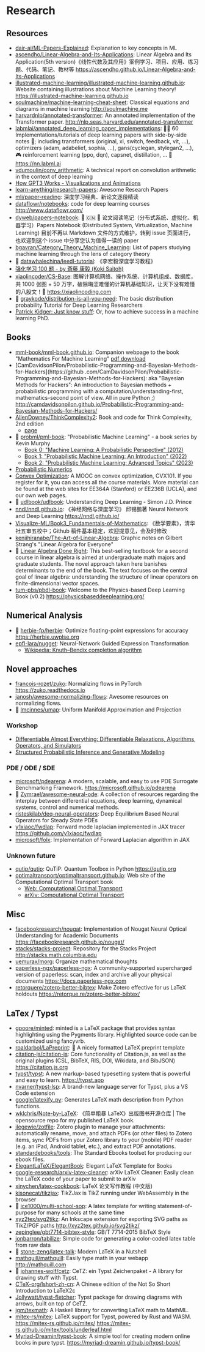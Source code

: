 # Research

## Resources

- [dair-ai/ML-Papers-Explained](https://github.com/dair-ai/ML-Papers-Explained): Explanation to key concepts in ML
- [ascendho/Linear-Algebra-and-Its-Applications](https://github.com/ascendho/Linear-Algebra-and-Its-Applications): Linear Algebra and Its Application(5th version)《线性代数及其应用》案例学习、项目、应用、练习题、代码、笔记、教材等 <https://ascendho.github.io/Linear-Algebra-and-Its-Applications>
- [illustrated-machine-learning/illustrated-machine-learning.github.io](https://github.com/illustrated-machine-learning/illustrated-machine-learning.github.io): Website containing illustrations about Machine Learning theory! <https://illustrated-machine-learning.github.io>
- [soulmachine/machine-learning-cheat-sheet](https://github.com/soulmachine/machine-learning-cheat-sheet): Classical equations and diagrams in machine learning <http://soulmachine.me>
- [harvardnlp/annotated-transformer](https://github.com/harvardnlp/annotated-transformer): An annotated implementation of the Transformer paper. <http://nlp.seas.harvard.edu/annotated-transformer>
- [labmlai/annotated_deep_learning_paper_implementations](https://github.com/labmlai/annotated_deep_learning_paper_implementations): 🧑‍🏫 60 Implementations/tutorials of deep learning papers with side-by-side notes 📝; including transformers (original, xl, switch, feedback, vit, ...), optimizers (adam, adabelief, sophia, ...), gans(cyclegan, stylegan2, ...), 🎮 reinforcement learning (ppo, dqn), capsnet, distillation, ... 🧠 <https://nn.labml.ai>
- [vdumoulin/conv_arithmetic](https://github.com/vdumoulin/conv_arithmetic): A technical report on convolution arithmetic in the context of deep learning
- [How GPT3 Works - Visualizations and Animations](https://jalammar.github.io/how-gpt3-works-visualizations-animations/)
- [learn-anything/research-papers](https://github.com/learn-anything/research-papers): Awesome Research Papers
- [mli/paper-reading](https://github.com/mli/paper-reading): 深度学习经典、新论文逐段精读
- [dataflowr/notebooks](https://github.com/dataflowr/notebooks): code for deep learning courses <http://www.dataflowr.com/>
- [dyweb/papers-notebook](https://github.com/dyweb/papers-notebook): 📄 🇨🇳 📃 论文阅读笔记（分布式系统、虚拟化、机器学习）Papers Notebook (Distributed System, Virtualization, Machine Learning) 目前不再以 Markdown 文件的方式维护，转到 issue 页面进行，也欢迎到这个 issue 中分享您认为值得一读的 paper
- [bgavran/Category_Theory_Machine_Learning](https://github.com/bgavran/Category_Theory_Machine_Learning): List of papers studying machine learning through the lens of category theory
- 🌟 [datawhalechina/leedl-tutorial](https://github.com/datawhalechina/leedl-tutorial): 《李宏毅深度学习教程》
- [强化学习 100 题 - by 斎藤 康毅 (Koki Saitoh)](https://p100.koki-saitoh.com/zh-CN)
- [xiaolincoder/CS-Base](https://github.com/xiaolincoder/CS-Base): 图解计算机网络、操作系统、计算机组成、数据库，共 1000 张图 + 50 万字，破除晦涩难懂的计算机基础知识，让天下没有难懂的八股文！🚀 <https://xiaolincoding.com>
- 🌟 [graykode/distribution-is-all-you-need](https://github.com/graykode/distribution-is-all-you-need): The basic distribution probability Tutorial for Deep Learning Researchers
- [Patrick Kidger: Just know stuff](https://kidger.site/thoughts/just-know-stuff/): Or, how to achieve success in a machine learning PhD.

## Books

- [mml-book/mml-book.github.io](https://github.com/mml-book/mml-book.github.io): Companion webpage to the book "Mathematics For Machine Learning" [pdf download](https://mml-book.com)
- [CamDavidsonPilon/Probabilistic-Programming-and-Bayesian-Methods-for-Hackers](https://github .com/CamDavidsonPilon/Probabilistic-Programming-and-Bayesian-Methods-for-Hackers): aka "Bayesian Methods for Hackers": An introduction to Bayesian methods + probabilistic programming with a computation/understanding-first, mathematics-second point of view. All in pure Python ;) <http://camdavidsonpilon.github.io/Probabilistic-Programming-and-Bayesian-Methods-for-Hackers/>
- [AllenDowney/ThinkComplexity2](https://github.com/AllenDowney/ThinkComplexity2): Book and code for Think Complexity, 2nd edition
  - [page](https://allendowney.github.io/ThinkComplexity2/)
- 🌟 [probml/pml-book](https://github.com/probml/pml-book): "Probabilistic Machine Learning" - a book series by Kevin Murphy
  - [Book 0: "Machine Learning: A Probabilistic Perspective" (2012)](https://probml.github.io/pml-book/book0.html)
  - [Book 1: "Probabilistic Machine Learning: An Introduction" (2022)](https://probml.github.io/pml-book/book1.html)
  - [Book 2: "Probabilistic Machine Learning: Advanced Topics" (2023)](https://probml.github.io/pml-book/book2.html)
- [Probabilistic Numerics](https://www.probabilistic-numerics.org/textbooks/)
- [Convex Optimization](https://web.stanford.edu/~boyd/cvxbook/): A MOOC on convex optimization, CVX101. If you register for it, you can access all the course materials. More material can be found at the web sites for EE364A (Stanford) or EE236B (UCLA), and our own web pages.
- 🌟 [udlbook/udlbook](https://github.com/udlbook/udlbook): Understanding Deep Learning - Simon J.D. Prince
- [nndl/nndl.github.io](https://github.com/nndl/nndl.github.io): 《神经网络与深度学习》 邱锡鹏著 Neural Network and Deep Learning <https://nndl.github.io/>
- [Visualize-ML/Book3_Fundamentals-of-Mathematics](https://github.com/Visualize-ML/Book3_Fundamentals-of-Mathematics): 《数学要素》，清华社五审五校中；Github 稿件基本稳定，欢迎提意见，会及时修改
- [kenjihiranabe/The-Art-of-Linear-Algebra](https://github.com/kenjihiranabe/The-Art-of-Linear-Algebra): Graphic notes on Gilbert Strang's "Linear Algebra for Everyone"
- 🌟 [Linear Algebra Done Right](https://linear.axler.net/): This best-selling textbook for a second course in linear algebra is aimed at undergraduate math majors and graduate students. The novel approach taken here banishes determinants to the end of the book. The text focuses on the central goal of linear algebra: understanding the structure of linear operators on finite-dimensional vector spaces.
- [tum-pbs/pbdl-book](https://github.com/tum-pbs/pbdl-book): Welcome to the Physics-based Deep Learning Book (v0.2) <https://physicsbaseddeeplearning.org/>

## Numerical Analysis

- 🌟 [herbie-fp/herbie](https://github.com/herbie-fp/herbie): Optimize floating-point expressions for accuracy <https://herbie.uwplse.org>
- [epfl-lara/nugget](https://github.com/epfl-lara/nugget): Neural-Network Guided Expression Transformation
  - [Wikipedia: Knuth–Bendix completion algorithm](https://en.wikipedia.org/wiki/Knuth%E2%80%93Bendix_completion_algorithm)

## Novel approaches

- [francois-rozet/zuko](https://github.com/francois-rozet/zuko): Normalizing flows in PyTorch <https://zuko.readthedocs.io>
- [janosh/awesome-normalizing-flows](https://github.com/janosh/awesome-normalizing-flows): Awesome resources on normalizing flows.
- 🌟 [lmcinnes/umap](https://github.com/lmcinnes/umap): Uniform Manifold Approximation and Projection

### Workshop

- [Differentiable Almost Everything: Differentiable Relaxations, Algorithms, Operators, and Simulators](https://differentiable.xyz)
- [Structured Probabilistic Inference and Generative Modeling](https://icml.cc/virtual/2023/workshop/21469)

### PDE / ODE / SDE

- [microsoft/pdearena](https://github.com/microsoft/pdearena): A modern, scalable, and easy to use PDE Surrogate Benchmarking Framework. <https://microsoft.github.io/pdearena>
- 🌟 [Zymrael/awesome-neural-ode](https://github.com/Zymrael/awesome-neural-ode): A collection of resources regarding the interplay between differential equations, deep learning, dynamical systems, control and numerical methods.
- [risteskilab/deq-neural-operators](https://github.com/risteskilab/deq-neural-operators): Deep Equilibrium Based Neural Operators for Steady State PDEs
- [y1xiaoc/fwdlap](https://github.com/y1xiaoc/fwdlap): Forward mode laplacian implemented in JAX tracer <https://github.com/y1xiaoc/fwdlap>
- [microsoft/folx](https://github.com/microsoft/folx): Implementation of Forward Laplacian algorithm in JAX

### Unknown future

- [qutip/qutip](https://github.com/qutip/qutip): QuTiP: Quantum Toolbox in Python <https://qutip.org>
- [optimaltransport/optimaltransport.github.io](https://github.com/optimaltransport/optimaltransport.github.io): Web site of the Computational Optimal Transport book
  - [Web: Computational Optimal Transport](https://optimaltransport.github.io)
  - [arXiv: Computational Optimal Transport](https://arxiv.org/abs/1803.00567)

## Misc

- [facebookresearch/nougat](https://github.com/facebookresearch/nougat): Implementation of Nougat Neural Optical Understanding for Academic Documents <https://facebookresearch.github.io/nougat/>
- [stacks/stacks-project](https://github.com/stacks/stacks-project): Repository for the Stacks Project <http://stacks.math.columbia.edu>
- [uemurax/morg](https://github.com/uemurax/morg): Organize mathematical thoughts
- [paperless-ngx/paperless-ngx](https://github.com/paperless-ngx/paperless-ngx): A community-supported supercharged version of paperless: scan, index and archive all your physical documents <https://docs.paperless-ngx.com>
- [retorquere/zotero-better-bibtex](https://github.com/retorquere/zotero-better-bibtex): Make Zotero effective for us LaTeX holdouts <https://retorque.re/zotero-better-bibtex/>

## LaTex / Typst

- [gpoore/minted](https://github.com/gpoore/minted): minted is a LaTeX package that provides syntax highlighting using the Pygments library. Highlighted source code can be customized using fancyvrb.
- [roaldarbol/LaPreprint](https://github.com/roaldarbol/LaPreprint): 📝 A nicely formatted LaTeX preprint template
- [citation-js/citation-js](https://github.com/citation-js/citation-js): Core functionality of Citation.js, as well as the original plugins (CSL, BibTeX, RIS, DOI, Wikidata, and BibJSON) <https://citation.js.org>
- [typst/typst](https://github.com/typst/typst): A new markup-based typesetting system that is powerful and easy to learn. <https://typst.app>
- [nvarner/typst-lsp](https://github.com/nvarner/typst-lsp): A brand-new language server for Typst, plus a VS Code extension
- [google/latexify_py](https://github.com/google/latexify_py): Generates LaTeX math description from Python functions.
- [wklchris/Note-by-LaTeX](https://github.com/wklchris/Note-by-LaTeX): 《简单粗暴 LaTeX》出版图书开源仓库 | The opensource repo for my published LaTeX book.
- [jlegewie/zotfile](https://github.com/jlegewie/zotfile): Zotero plugin to manage your attachments: automatically rename, move, and attach PDFs (or other files) to Zotero items, sync PDFs from your Zotero library to your (mobile) PDF reader (e.g. an iPad, Android tablet, etc.), and extract PDF annotations.
- [standardebooks/tools](https://github.com/standardebooks/tools): The Standard Ebooks toolset for producing our ebook files.
- [ElegantLaTeX/ElegantBook](https://github.com/ElegantLaTeX/ElegantBook): Elegant LaTeX Template for Books
- [google-research/arxiv-latex-cleaner](https://github.com/google-research/arxiv-latex-cleaner): arXiv LaTeX Cleaner: Easily clean the LaTeX code of your paper to submit to arXiv
- [xinychen/latex-cookbook](https://github.com/xinychen/latex-cookbook): LaTeX 论文写作教程 (中文版)
- [kisonecat/tikzjax](https://github.com/kisonecat/tikzjax): TikZJax is TikZ running under WebAssembly in the browser
- 🌟 [ice1000/multi-school-sop](https://github.com/ice1000/multi-school-sop): A latex template for writing statement-of-purpose for many schools at the same time
- [xyz2tex/svg2tikz](https://github.com/xyz2tex/svg2tikz): An Inkscape extension for exporting SVG paths as TikZ/PGF paths <http://xyz2tex.github.io/svg2tikz/>
- [zepinglee/gbt7714-bibtex-style](https://github.com/zepinglee/gbt7714-bibtex-style): GB/T 7714-2015 BibTeX Style
- [jonbarron/tabilize](https://github.com/jonbarron/tabilize): Simple code for generating a color-coded latex table from raw data
- 🌟 [stone-zeng/latex-talk](https://github.com/stone-zeng/latex-talk): Modern LaTeX in a Nutshell
- [mathquill/mathquill](https://github.com/mathquill/mathquill): Easily type math in your webapp <http://mathquill.com>
- 🌟 [johannes-wolf/cetz](https://github.com/johannes-wolf/cetz): CeTZ: ein Typst Zeichenpaket - A library for drawing stuff with Typst.
- [CTeX-org/lshort-zh-cn](https://github.com/CTeX-org/lshort-zh-cn): A Chi­nese edi­tion of the Not So Short Introduction to LaTeX2ε
- [Jollywatt/typst-fletcher](https://github.com/Jollywatt/typst-fletcher): Typst package for drawing diagrams with arrows, built on top of CeTZ.
- [jgm/texmath](https://github.com/jgm/texmath): A Haskell library for converting LaTeX math to MathML.
- [mitex-rs/mitex](https://github.com/mitex-rs/mitex): LaTeX support for Typst, powered by Rust and WASM. https://mitex-rs.github.io/mitex/ <https://mitex-rs.github.io/mitex/tools/underleaf.html>
- [Myriad-Dreamin/typst-book](https://github.com/Myriad-Dreamin/typst-book): A simple tool for creating modern online books in pure typst. <https://myriad-dreamin.github.io/typst-book/>
